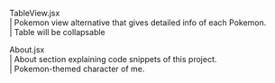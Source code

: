 TableView.jsx  
    | Pokemon view alternative that gives detailed info of each Pokemon.  
    | Table will be collapsable  

About.jsx  
    | About section explaining code snippets of this project.  
    | Pokemon-themed character of me.  
